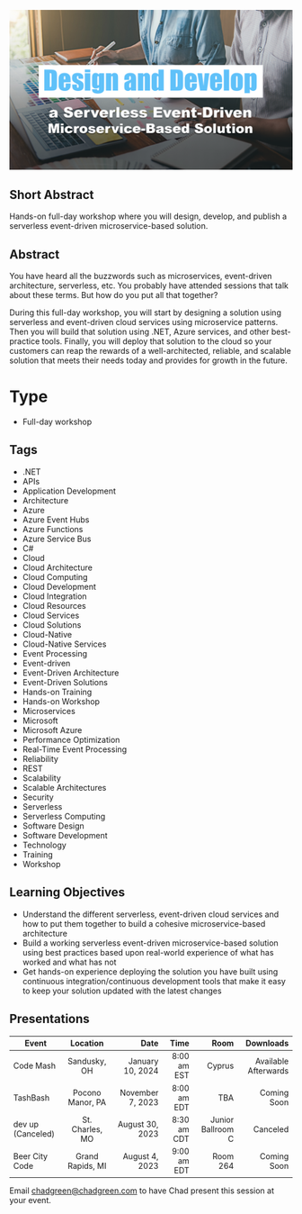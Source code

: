 ![Design and Develop a Serverless Event-Driven Microservice-Based Solution (Workshop)](images/Thumbnail.png)

## Short Abstract
Hands-on full-day workshop where you will design, develop, and publish a serverless event-driven microservice-based solution.

## Abstract
You have heard all the buzzwords such as microservices, event-driven architecture, serverless, etc. You probably have attended sessions that talk about these terms. But how do you put all that together?

During this full-day workshop, you will start by designing a solution using serverless and event-driven cloud services using microservice patterns. Then you will build that solution using .NET, Azure services, and other best-practice tools. Finally, you will deploy that solution to the cloud so your customers can reap the rewards of a well-architected, reliable, and scalable solution that meets their needs today and provides for growth in the future.

# Type
- Full-day workshop

## Tags
- .NET
- APIs
- Application Development
- Architecture
- Azure
- Azure Event Hubs
- Azure Functions
- Azure Service Bus
- C#
- Cloud
- Cloud Architecture
- Cloud Computing
- Cloud Development
- Cloud Integration
- Cloud Resources
- Cloud Services
- Cloud Solutions
- Cloud-Native
- Cloud-Native Services
- Event Processing
- Event-driven
- Event-Driven Architecture
- Event-Driven Solutions
- Hands-on Training
- Hands-on Workshop
- Microservices
- Microsoft
- Microsoft Azure
- Performance Optimization
- Real-Time Event Processing
- Reliability
- REST
- Scalability
- Scalable Architectures
- Security
- Serverless
- Serverless Computing
- Software Design
- Software Development
- Technology
- Training
- Workshop

## Learning Objectives
- Understand the different serverless, event-driven cloud services and how to put them together to build a cohesive microservice-based architecture
- Build a working serverless event-driven microservice-based solution using best practices based upon real-world experience of what has worked and what has not
- Get hands-on experience deploying the solution you have built using continuous integration/continuous development tools that make it easy to keep your solution updated with the latest changes

## Presentations

| Event | Location | Date | Time | Room | Downloads |
|-------|:--------:|-----:|-----:|-----:|----------:|
| Code Mash | Sandusky, OH | January 10, 2024 | 8:00 am EST |	Cyprus | Available Afterwards |
| TashBash | Pocono Manor, PA | November 7, 2023 | 8:00 am EDT |	TBA | Coming Soon |
| dev up  (Canceled) | St. Charles, MO | August 30, 2023 | 8:30 am CDT |	Junior Ballroom C | Canceled |
| Beer City Code | Grand Rapids, MI | August 4, 2023 | 9:00 am EDT |	Room 264 | Coming Soon |

Email [chadgreen@chadgreen.com](mailto:chadgreen@chadgreen.com?subject=Presentation%20Request:%20Design%20and%20Develop%20a%20Serverless%20Event-Driven%20Microservice-Based%20Solution) to have Chad present this session at your event.
